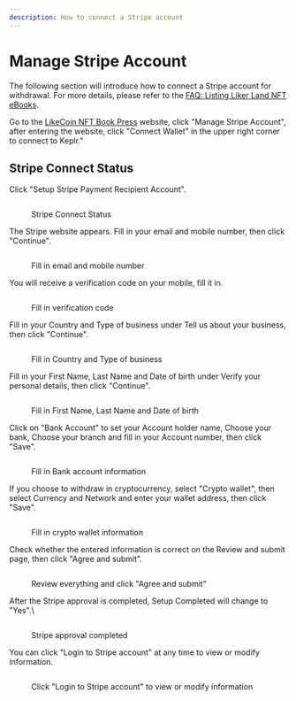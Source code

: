 ```yaml
---
description: How to connect a Stripe account
---
```


# Manage Stripe Account

The following section will introduce how to connect a Stripe account for withdrawal. For more details, please refer to the [FAQ: Listing Liker Land NFT eBooks](../nft-book-press-faq.md).

Go to the [LikeCoin NFT Book Press](https://likecoin.github.io/nft-book-press/) website, click "Manage Stripe Account", after entering the website, click "Connect Wallet" in the upper right corner to connect to Keplr."

## Stripe Connect Status <a href="#stripe-connect-status" id="stripe-connect-status"></a>

Click "Setup Stripe Payment Recipient Account".

<figure><img src="../../../.gitbook/assets/Manage Stripe Account 1.png" alt=""><figcaption><p>Stripe Connect Status</p></figcaption></figure>

The Stripe website appears. Fill in your email and mobile number, then click "Continue".

<figure><img src="../../../.gitbook/assets/Manage Stripe Account 2.png" alt=""><figcaption><p>Fill in email and mobile number</p></figcaption></figure>

You will receive a verification code on your mobile, fill it in.

<figure><img src="../../../.gitbook/assets/Manage Stripe Account 3.png" alt=""><figcaption><p>Fill in verification code</p></figcaption></figure>

Fill in your Country and Type of business under Tell us about your business, then click "Continue".

<figure><img src="../../../.gitbook/assets/Manage Stripe Account 4.png" alt=""><figcaption><p>Fill in Country and Type of business</p></figcaption></figure>

Fill in your First Name, Last Name and Date of birth under Verify your personal details, then click "Continue".

<figure><img src="../../../.gitbook/assets/Manage Stripe Account 5.png" alt=""><figcaption><p>Fill in First Name, Last Name and Date of birth</p></figcaption></figure>

Click on "Bank Account" to set your Account holder name, Choose your bank, Choose your branch and fill in your Account number, then click "Save".

<figure><img src="../../../.gitbook/assets/Manage Stripe Account 6.png" alt=""><figcaption><p>Fill in Bank account information</p></figcaption></figure>

If you choose to withdraw in cryptocurrency, select "Crypto wallet", then select Currency and Network and enter your wallet address, then click "Save".

<figure><img src="../../../.gitbook/assets/Manage Stripe Account 7.png" alt=""><figcaption><p>Fill in crypto wallet information</p></figcaption></figure>

Check whether the entered information is correct on the Review and submit page, then click "Agree and submit".

<figure><img src="../../../.gitbook/assets/Manage Stripe Account 8.png" alt=""><figcaption><p>Review everything and click "Agree and submit"</p></figcaption></figure>

After the Stripe approval is completed, Setup Completed will change to "Yes".\


<figure><img src="../../../.gitbook/assets/Manage Stripe Account 9.png" alt=""><figcaption><p>Stripe approval completed</p></figcaption></figure>

You can click "Login to Stripe account" at any time to view or modify information.

<figure><img src="../../../.gitbook/assets/Manage Stripe Account 19.png" alt=""><figcaption><p>Click "Login to Stripe account" to view or modify information</p></figcaption></figure>
